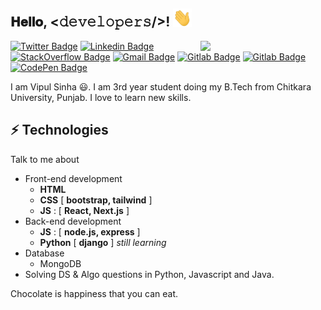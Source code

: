 <h2> 𝐇𝐞𝐥𝐥𝐨, <𝚍𝚎𝚟𝚎𝚕𝚘𝚙𝚎𝚛𝚜/>! <img src="https://raw.githubusercontent.com/ABSphreak/ABSphreak/master/gifs/Hi.gif" width="30px"></h2>

<img align='right' src='https://netbramha.com/wp-content/uploads/2016/12/front-end-developers-openings-1.gif' width='200'>

[![Twitter Badge](https://img.shields.io/badge/-@vsasvipul_06-1ca0f1?style=flat-square&labelColor=1ca0f1&logo=twitter&logoColor=white&link=https://twitter.com/vsasvipul_06)](https://twitter.com/vsasvipul_06) 
[![Linkedin Badge](https://img.shields.io/badge/-VipulSinha-blue?style=flat-square&logo=Linkedin&logoColor=white&link=https://www.linkedin.com/in/vipul-sinha-4b7b82b2/)](https://www.linkedin.com/in/vipul-sinha-4b7b82b2/) 
[![StackOverflow Badge](https://img.shields.io/badge/-VipulSinha-grey?style=flat-square&logo=StackOverflow&logoColor=orange&link=https://stackoverflow.com/users/11052499/vipul-sinha?tab=profile)](https://stackoverflow.com/users/11052499/vipul-sinha?tab=profile)
[![Gmail Badge](https://img.shields.io/badge/-vsasvipul@gmail.com-A9A9A9?style=flat-square&logo=Gmail&logoColor=red&link=mailto:vsasvipul@gmail.com)](mailto:vsasvipul@gmail.com)
[![Gitlab Badge](https://img.shields.io/badge/-vsasvipul0605-292961?style=flat-square&logo=Gitlab&link=https://gitlab.com/vsasvipul0605)](https://gitlab.com/vsasvipul0605)
[![Gitlab Badge](https://img.shields.io/badge/-vsasvipul-darkgreen?style=flat-square&logo=freeCodeCamp&link=https://www.freecodecamp.org/vsasvipul)](https://www.freecodecamp.org/vsasvipul)
[![CodePen Badge](https://img.shields.io/badge/-vsasvipul0605-black?style=flat-square&logo=codepen&link=https://codepen.io/vsasvipul0605/pens/)](https://codepen.io/vsasvipul0605/pens/)


I am Vipul Sinha 😃. I am 3rd year student doing my B.Tech from Chitkara University, Punjab. I love to learn new skills.

## ⚡ Technologies
Talk to me about
- Front-end development
    - **HTML**
    - **CSS** [ **bootstrap, tailwind** ]
    - **JS** : [ **React, Next.js** ]
- Back-end development
    - **JS** : [ **node.js, express** ]
    - **Python** [ **django** ] *still learning*
- Database
    - MongoDB
- Solving DS & Algo questions in Python, Javascript and Java.



<!--
**vsasvipul0605/vsasvipul0605** is a ✨ _special_ ✨ repository because its `README.md` (this file) appears on your GitHub profile.

Here are some ideas to get you started:

- 🔭 I’m currently working on ...
- 🌱 I’m currently learning ...
- 👯 I’m looking to collaborate on ...
- 🤔 I’m looking for help with ...
- 💬 Ask me about ...
- 📫 How to reach me: ...
- 😄 Pronouns: ...
- ⚡ Fun fact: ...
-->
Chocolate is happiness that you can eat.

